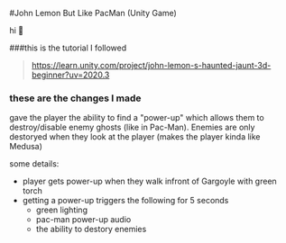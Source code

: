 #John Lemon But Like PacMan (Unity Game)

hi 👋

###this is the tutorial I followed
> https://learn.unity.com/project/john-lemon-s-haunted-jaunt-3d-beginner?uv=2020.3

### these are the changes I made

gave the player the ability to find a "power-up" which allows them to destroy/disable enemy ghosts (like in Pac-Man). Enemies are only destoryed when they look at the player (makes the player kinda like Medusa) 


some details: 

- player gets power-up when they walk infront of Gargoyle with green torch
- getting a power-up triggers the following for 5 seconds 
    - green lighting
    - pac-man power-up audio
    - the ability to destory enemies 

